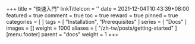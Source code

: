 +++
title = "快速入門"
linkTitleIcon = '<i class="fas fa-book fa-fw"></i>'
date = 2021-12-04T10:43:39+08:00
featured = true
comment = true
toc = true
reward = true
pinned = true
categories = [
]
tags = [
  "Installation",
  "Prerequisites"
]
series = [
  "Docs"
]
images = []
weight = 1000
aliases = [
  "/zh-tw/posts/getting-started"
]
[menu.footer]
  parent = "docs"
  weight = 1
+++
